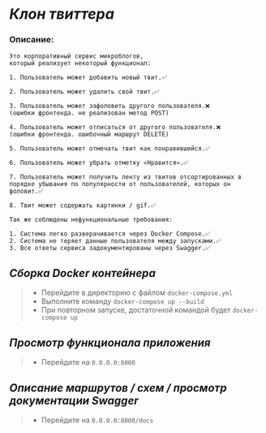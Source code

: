 # *Клон твиттера*
### Описание:
```
Это корпоративный сервис микроблогов,
который реализует некоторый функционал:

1. Пользователь может добавить новый твит.✅

2. Пользователь может удалить свой твит.✅

3. Пользователь может зафоловить другого пользователя.❌
(ошибки фронтенда. не реализован метод POST)

4. Пользователь может отписаться от другого пользователя.❌
(ошибки фронтенда. ошибочный маршрут DELETE)

5. Пользователь может отмечать твит как понравившийся.✅

6. Пользователь может убрать отметку «Нравится».✅

7. Пользователь может получить ленту из твитов отсортированных в
порядке убывания по популярности от пользователей, которых он
фоловит.✅

8. Твит может содержать картинки / gif.✅
```

```
Так же соблюдены нефункциональные требования:

1. Система легко разверачивается через Docker Compose.✅
2. Система не теряет данные пользователя между запусками.✅
3. Все ответы сервиса задокументированы через Swagger.✅
```
## *Сборка Docker контейнера*

> * Перейдите в директорию с файлом `docker-compose.yml`
> * Выполните команду `docker-compose up --build`
> * При повторном запуске, достаточной командой будет `docker-compose up` 

## *Просмотр функционала приложения*

> * Перейдите на `0.0.0.0:8000`

## *Описание маршрутов / схем / просмотр документации Swagger*

> * Перейдите на `0.0.0.0:8000/docs`